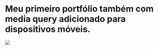 # Meu primeiro portfólio também com media query adicionado para dispositivos móveis.
<img src="https://i.imgur.com/a3Qfev2.png"/>
